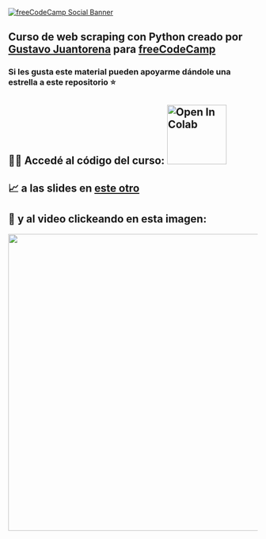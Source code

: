 [![freeCodeCamp Social Banner](https://s3.amazonaws.com/freecodecamp/wide-social-banner.png)](https://www.freecodecamp.org/)

## Curso de web scraping con Python creado por [Gustavo Juantorena](https://www.linkedin.com/in/gustavo-juantorena/) para [freeCodeCamp](https://www.freecodecamp.org/)
### Si les gusta este material pueden apoyarme dándole una estrella a este repositorio ⭐
## 👩‍💻 Accedé al código del curso: <a href="https://colab.research.google.com/github/GEJ1/web_scraping_freecodecamp/blob/main/web_scraping_freeCodeCamp.ipynb" target="_parent"><img src="https://colab.research.google.com/assets/colab-badge.svg" width="120" alt="Open In Colab"/></a>
## 📈 a las slides en [este otro](https://github.com/GEJ1/web_scraping_freecodecamp/blob/main/web_scraping_freeCodeCamp.pdf)
## 🎥 y al video clickeando en esta imagen:

<p align="center">
  <a href="https://www.youtube.com/embed/yKi9-BfbfzQ"><img src="https://img.youtube.com/vi/yKi9-BfbfzQ/hqdefault.jpg" width="600"
/>
</p>



